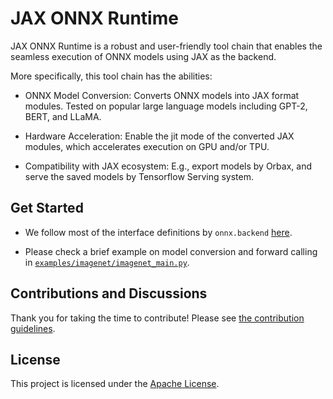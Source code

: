 # JAX ONNX Runtime

JAX ONNX Runtime is a robust and user-friendly tool chain that enables the seamless execution of ONNX models using JAX as the backend.

More specifically, this tool chain has the abilities:

- ONNX Model Conversion: Converts ONNX models into JAX format modules. Tested on popular large language models including GPT-2, BERT, and LLaMA.

- Hardware Acceleration: Enable the jit mode of the converted JAX modules, which accelerates execution on GPU and/or TPU.

- Compatibility with JAX ecosystem: E.g., export models by Orbax, and serve the saved models by Tensorflow Serving system.

## Get Started

- We follow most of the interface definitions by `onnx.backend` [here](https://onnx.ai/onnx/api/backend.html).

- Please check a brief example on model conversion and forward calling in [`examples/imagenet/imagenet_main.py`](https://github.com/google/jaxonnxruntime/blob/main/examples/imagenet/imagenet_main.py).

## Contributions and Discussions

Thank you for taking the time to contribute! Please see [the contribution guidelines](https://github.com/google/jaxonnxruntime/blob/main/contributing.md).

## License

This project is licensed under the [Apache License](https://github.com/google/jaxonnxruntime/blob/main/LICENSE).
